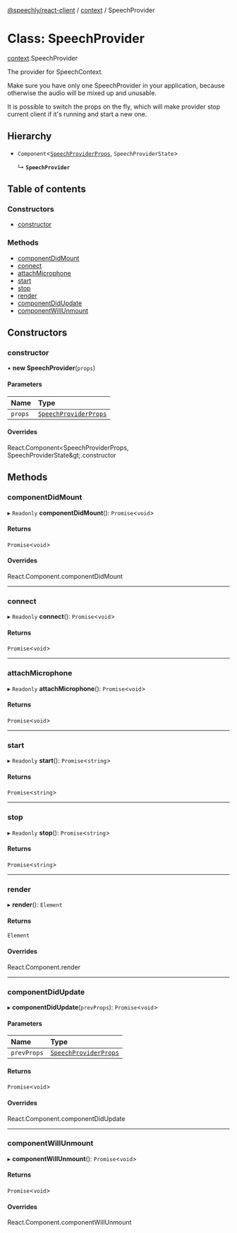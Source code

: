 [@speechly/react-client](../README.md) / [context](../modules/context.md) / SpeechProvider

# Class: SpeechProvider

[context](../modules/context.md).SpeechProvider

The provider for SpeechContext.

Make sure you have only one SpeechProvider in your application,
because otherwise the audio will be mixed up and unusable.

It is possible to switch the props on the fly, which will make provider stop current client if it's running
and start a new one.

## Hierarchy

- `Component`<[`SpeechProviderProps`](../interfaces/context.SpeechProviderProps.md), `SpeechProviderState`\>

  ↳ **`SpeechProvider`**

## Table of contents

### Constructors

- [constructor](context.SpeechProvider.md#constructor)

### Methods

- [componentDidMount](context.SpeechProvider.md#componentdidmount)
- [connect](context.SpeechProvider.md#connect)
- [attachMicrophone](context.SpeechProvider.md#attachmicrophone)
- [start](context.SpeechProvider.md#start)
- [stop](context.SpeechProvider.md#stop)
- [render](context.SpeechProvider.md#render)
- [componentDidUpdate](context.SpeechProvider.md#componentdidupdate)
- [componentWillUnmount](context.SpeechProvider.md#componentwillunmount)

## Constructors

### constructor

• **new SpeechProvider**(`props`)

#### Parameters

| Name | Type |
| :------ | :------ |
| `props` | [`SpeechProviderProps`](../interfaces/context.SpeechProviderProps.md) |

#### Overrides

React.Component&lt;SpeechProviderProps, SpeechProviderState\&gt;.constructor

## Methods

### componentDidMount

▸ `Readonly` **componentDidMount**(): `Promise`<`void`\>

#### Returns

`Promise`<`void`\>

#### Overrides

React.Component.componentDidMount

___

### connect

▸ `Readonly` **connect**(): `Promise`<`void`\>

#### Returns

`Promise`<`void`\>

___

### attachMicrophone

▸ `Readonly` **attachMicrophone**(): `Promise`<`void`\>

#### Returns

`Promise`<`void`\>

___

### start

▸ `Readonly` **start**(): `Promise`<`string`\>

#### Returns

`Promise`<`string`\>

___

### stop

▸ `Readonly` **stop**(): `Promise`<`string`\>

#### Returns

`Promise`<`string`\>

___

### render

▸ **render**(): `Element`

#### Returns

`Element`

#### Overrides

React.Component.render

___

### componentDidUpdate

▸ **componentDidUpdate**(`prevProps`): `Promise`<`void`\>

#### Parameters

| Name | Type |
| :------ | :------ |
| `prevProps` | [`SpeechProviderProps`](../interfaces/context.SpeechProviderProps.md) |

#### Returns

`Promise`<`void`\>

#### Overrides

React.Component.componentDidUpdate

___

### componentWillUnmount

▸ **componentWillUnmount**(): `Promise`<`void`\>

#### Returns

`Promise`<`void`\>

#### Overrides

React.Component.componentWillUnmount

